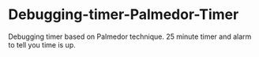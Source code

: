# Debugging-timer-Palmedor-Timer
Debugging timer based on Palmedor technique. 25 minute timer and alarm to tell you time is up.
